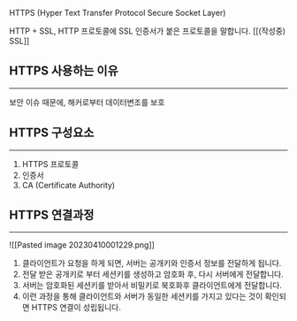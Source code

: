 
HTTPS (Hyper Text Transfer Protocol Secure Socket Layer)

HTTP + SSL,    HTTP 프로토콜에 SSL 인증서가 붙은 프로토콜을 말합니다.   [[(작성중) SSL]]


## HTTPS 사용하는 이유
---
보안 이슈 때문에, 해커로부터 데이터변조를 보호


## HTTPS 구성요소
---
1. HTTPS 프로토콜
2. 인증서
3. CA (Certificate Authority)

## HTTPS 연결과정
---

![[Pasted image 20230410001229.png]]

1. 클라이언트가 요청을 하게 되면, 서버는 공개키와 인증서 정보를 전달하게 됩니다.
2. 전달 받은 공개키로 부터 세션키를 생성하고 암호화 후, 다시 서버에게 전달합니다.
3. 서버는 암호화된 세션키를 받아서 비밀키로 북호화후 클라이언트에게 전달합니다.
4. 이런 과정을 통해 클라이언트와 서버가 동일한 세션키를 가지고 있다는 것이 확인되면 HTTPS 연결이 성립됩니다.


